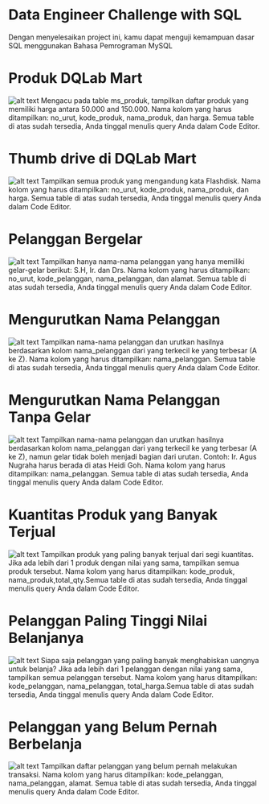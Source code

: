 # Data Engineer Challenge with SQL
Dengan menyelesaikan project ini, kamu dapat menguji kemampuan dasar SQL menggunakan Bahasa Pemrograman MySQL

# Produk DQLab Mart
![alt text](https://user-images.githubusercontent.com/25924246/160959758-8e6709e3-c3f2-422c-9d9f-503c33c52675.png)
Mengacu pada table ms_produk, tampilkan daftar produk yang memiliki harga antara 50.000 and 150.000. 
Nama kolom yang harus ditampilkan: no_urut, kode_produk, nama_produk, dan harga. 
Semua table di atas sudah tersedia, Anda tinggal menulis query Anda dalam Code Editor.

# Thumb drive di DQLab Mart
![alt text](https://user-images.githubusercontent.com/25924246/160960157-7361e6ee-11fc-4b29-871a-b16feb98c1b8.png)
Tampilkan semua produk yang mengandung kata Flashdisk.
Nama kolom yang harus ditampilkan: no_urut, kode_produk, nama_produk, dan harga.
Semua table di atas sudah tersedia, Anda tinggal menulis query Anda dalam Code Editor.

# Pelanggan Bergelar
![alt text](https://user-images.githubusercontent.com/25924246/160960359-51a67499-bd40-417e-a611-e4a945ea64e8.png)
Tampilkan hanya nama-nama pelanggan yang hanya memiliki gelar-gelar berikut: S.H, Ir. dan Drs.
Nama kolom yang harus ditampilkan: no_urut, kode_pelanggan, nama_pelanggan, dan alamat.
Semua table di atas sudah tersedia, Anda tinggal menulis query Anda dalam Code Editor.

# Mengurutkan Nama Pelanggan
![alt text](https://user-images.githubusercontent.com/25924246/160961544-2282408d-5214-44be-9886-607fb3f093de.png)
Tampilkan nama-nama pelanggan dan urutkan hasilnya berdasarkan kolom nama_pelanggan dari yang terkecil ke yang terbesar (A ke Z).
Nama kolom yang harus ditampilkan: nama_pelanggan. Semua table di atas sudah tersedia, Anda tinggal menulis query Anda dalam Code Editor.

# Mengurutkan Nama Pelanggan Tanpa Gelar
![alt text](https://user-images.githubusercontent.com/25924246/160961689-61ed9f6e-39c8-4609-8bc1-f370d5b7ba69.png)
Tampilkan nama-nama pelanggan dan urutkan hasilnya berdasarkan kolom nama_pelanggan dari yang terkecil ke yang terbesar (A ke Z), namun gelar tidak boleh menjadi bagian dari urutan. Contoh: Ir. Agus Nugraha harus berada di atas Heidi Goh. Nama kolom yang harus ditampilkan: nama_pelanggan.
Semua table di atas sudah tersedia, Anda tinggal menulis query Anda dalam Code Editor.

# Kuantitas Produk yang Banyak Terjual
![alt text](https://user-images.githubusercontent.com/25924246/160961868-e4dfa404-acdd-4f2e-a6ae-6344f0fd5d92.png)
Tampilkan produk yang paling banyak terjual dari segi kuantitas. Jika ada lebih dari 1 produk dengan nilai yang sama, tampilkan semua produk tersebut.
Nama kolom yang harus ditampilkan: kode_produk, nama_produk,total_qty.Semua table di atas sudah tersedia, Anda tinggal menulis query Anda dalam Code Editor.

# Pelanggan Paling Tinggi Nilai Belanjanya
![alt text](https://user-images.githubusercontent.com/25924246/160961945-061cdc18-911d-4ca5-9949-627944e6b9d7.png)
Siapa saja pelanggan yang paling banyak menghabiskan uangnya untuk belanja? Jika ada lebih dari 1 pelanggan dengan nilai yang sama, tampilkan semua pelanggan tersebut.
Nama kolom yang harus ditampilkan: kode_pelanggan, nama_pelanggan, total_harga.Semua table di atas sudah tersedia, Anda tinggal menulis query Anda dalam Code Editor.

# Pelanggan yang Belum Pernah Berbelanja
![alt text](https://user-images.githubusercontent.com/25924246/160962028-b813b205-812f-41c8-9d67-5ab0893606b4.png)
Tampilkan daftar pelanggan yang belum pernah melakukan transaksi. Nama kolom yang harus ditampilkan: kode_pelanggan, nama_pelanggan, alamat.
Semua table di atas sudah tersedia, Anda tinggal menulis query Anda dalam Code Editor.
